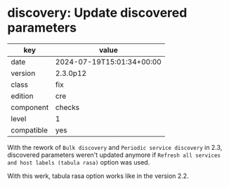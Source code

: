 [//]: # (werk v2)
# discovery: Update discovered parameters

key        | value
---------- | ---
date       | 2024-07-19T15:01:34+00:00
version    | 2.3.0p12
class      | fix
edition    | cre
component  | checks
level      | 1
compatible | yes

With the rework of `Bulk discovery` and `Periodic service discovery` in 2.3,
discovered parameters weren't updated anymore if `Refresh all services and host labels (tabula rasa)`
option was used.

With this werk, tabula rasa option works like in the version 2.2.
